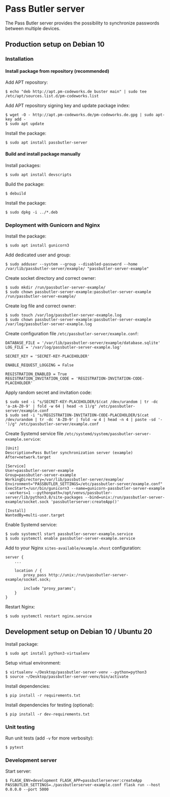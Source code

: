 # Pass Butler server

The Pass Butler server provides the possibility to synchronize passwords between multiple devices.

## Production setup on Debian 10

### Installation

#### Install package from repository (recommended)

Add APT repository:

    $ echo "deb http://apt.pm-codeworks.de buster main" | sudo tee /etc/apt/sources.list.d/pm-codeworks.list

Add APT repository signing key and update package index:

    $ wget -O - http://apt.pm-codeworks.de/pm-codeworks.de.gpg | sudo apt-key add -
    $ sudo apt update

Install the package:

    $ sudo apt install passbutler-server

#### Build and install package manually

Install packages:

    $ sudo apt install devscripts

Build the package:

    $ debuild

Install the package:

    $ sudo dpkg -i ../*.deb

### Deployment with Gunicorn and Nginx

Install the package:

    $ sudo apt install gunicorn3

Add dedicated user and group:

    $ sudo adduser --system --group --disabled-password --home /var/lib/passbutler-server/example/ "passbutler-server-example"

Create socket directory and correct owner:

    $ sudo mkdir /run/passbutler-server-example/
    $ sudo chown passbutler-server-example:passbutler-server-example /run/passbutler-server-example/

Create log file and correct owner:

    $ sudo touch /var/log/passbutler-server-example.log
    $ sudo chown passbutler-server-example:passbutler-server-example /var/log/passbutler-server-example.log

Create configuration file `/etc/passbutler-server/example.conf`:

    DATABASE_FILE = '/var/lib/passbutler-server/example/database.sqlite'
    LOG_FILE = '/var/log/passbutler-server-example.log'

    SECRET_KEY = 'SECRET-KEY-PLACEHOLDER'

    ENABLE_REQUEST_LOGGING = False

    REGISTRATION_ENABLED = True
    REGISTRATION_INVITATION_CODE = 'REGISTRATION-INVITATION-CODE-PLACEHOLDER'

Apply random secret and invitation code:

    $ sudo sed -i "s/SECRET-KEY-PLACEHOLDER/$(cat /dev/urandom | tr -dc 'a-zA-Z0-9' | fold -w 64 | head -n 1)/g" /etc/passbutler-server/example.conf
    $ sudo sed -i "s/REGISTRATION-INVITATION-CODE-PLACEHOLDER/$(cat /dev/urandom | tr -dc 'A-Z0-9' | fold -w 4 | head -n 4 | paste -sd '-')/g" /etc/passbutler-server/example.conf

Create Systemd service file `/etc/systemd/system/passbutler-server-example.service`:

    [Unit]
    Description=Pass Butler synchronization server (example)
    After=network.target
    
    [Service]
    User=passbutler-server-example
    Group=passbutler-server-example
    WorkingDirectory=/var/lib/passbutler-server/example/
    Environment="PASSBUTLER_SETTINGS=/etc/passbutler-server/example.conf"
    ExecStart=/usr/bin/gunicorn3 --name=gunicorn-passbutler-server-example --workers=1 --pythonpath=/opt/venvs/passbutler-server/lib/python3.8/site-packages --bind=unix:/run/passbutler-server-example/socket.sock 'passbutlerserver:createApp()'
    
    [Install]
    WantedBy=multi-user.target

Enable Systemd service:

    $ sudo systemctl start passbutler-server-example.service
    $ sudo systemctl enable passbutler-server-example.service

Add to your Nginx `sites-available/example.vhost` configuration:

    server {
        ...

        location / {
            proxy_pass http://unix:/run/passbutler-server-example/socket.sock;

            include "proxy_params";
        }
    }

Restart Nginx:

    $ sudo systemctl restart nginx.service

## Development setup on Debian 10 / Ubuntu 20

Install package:

    $ sudo apt install python3-virtualenv

Setup virtual environment:

    $ virtualenv ~/Desktop/passbutler-server-venv --python=python3
    $ source ~/Desktop/passbutler-server-venv/bin/activate

Install dependencies:

    $ pip install -r requirements.txt

Install dependencies for testing (optional):

    $ pip install -r dev-requirements.txt

### Unit testing

Run unit tests (add `-v` for more verbosity):

    $ pytest

### Development server

Start server:

    $ FLASK_ENV=development FLASK_APP=passbutlerserver:createApp PASSBUTLER_SETTINGS=./passbutlerserver-example.conf flask run --host 0.0.0.0 --port 5000
